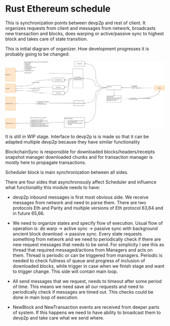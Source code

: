 # Rust Ethereum schedule

This is synchronization points between devp2p and rest of client. It organizes requests from client and messages from network, broadcasts new transaction and blocks, does warping or active/passive sync to highest block and takes care of state transition.

This is initial diagram of organizer. How development progresses it is probably going to be changed: 

![Diagram](./docs/graphs/scheduler.png)

It is still in WIP stage. Interface to devp2p is is made so that it can be adapted multiple devp2p because they have similar functionality

BlockchainSync is responsible for downloaded blocks/headers/receipts
snapshot manager downloaded chunks and for transaction manager is mostly here to propagate transactions.

Scheduler block is main synchronization between all sides. 

There are four sides that asynchronously affect Scheduler and influence what functionality this module needs to have:

* devp2p inbound messages is first most obvious side. We receive messages from network and need to parse them. There are two protocols Eth and Parity and multiple versions of Eth protocol 63,64 and in future 65,66.

* We need to organize states and specify flow of execution. Usual flow of operation is: do warp -> active sync -> passive sync with background ancient block download -> passive sync. Every state requests something from network and we need to periodically check if there are new request messages that needs to be send. For simplicity I see this as thread that required messaged/actions from Managers and acts on them. Thread is periodic or can be triggered from managers. Periodic is needed to check fullness of queue and progress of inclusion of downloaded blocks, while trigger in case when we finish stage and want to trigger change. This side will contain main loop.

* All send messages that we request, needs to timeout after some period of time. This means we need save all our requests and need to periodically check if messages are timed out. This checks could be done in main loop of execution.

* NewBlock and NewTransaction events are received from deeper parts of system. If this happens we need to have ability to broadcast them to devp2p and take care what we send where.
